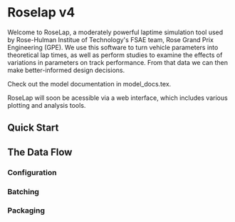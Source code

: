 # Roselap v4
Welcome to RoseLap, a moderately powerful laptime simulation tool used by Rose-Hulman Institue of Technology's FSAE team, Rose Grand Prix Engineering (GPE). We use this software to turn vehicle parameters into theoretical lap times, as well as perform studies to examine the effects of variations in parameters on track performance. From that data we can then make better-informed design decisions.

Check out the model documentation in model_docs.tex.

RoseLap will soon be acessible via a web interface, which includes various plotting and analysis tools.
## Quick Start
## The Data Flow
### Configuration
### Batching
### Packaging